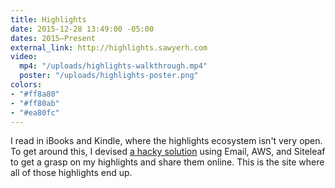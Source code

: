 ```yaml
---
title: Highlights
date: 2015-12-28 13:49:00 -05:00
dates: 2015–Present
external_link: http://highlights.sawyerh.com
video:
  mp4: "/uploads/highlights-walkthrough.mp4"
  poster: "/uploads/highlights-poster.png"
colors:
- "#ff8a80"
- "#ff80ab"
- "#ea80fc"
---
```


I read in iBooks and Kindle, where the highlights ecosystem isn't very open. To get around this, I devised [a hacky solution](https://medium.com/@sawyerh/how-i-m-exporting-my-highlights-from-the-grasps-of-ibooks-and-kindle-ce6a6031b298#.dljkgp2wx) using Email, AWS, and Siteleaf to get a grasp on my highlights and share them online. This is the site where all of those highlights end up.